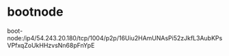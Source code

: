 # bootnode
boot-node:/ip4/54.243.20.180/tcp/1004/p2p/16Uiu2HAmUNAsPi52zJkfL3AubKPsVPfxqZoUkHHzvsNn68pFnYpE
